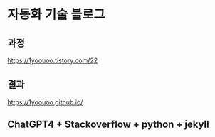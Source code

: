# 자동화 기술 블로그

## 과정
https://1yoouoo.tistory.com/22

## 결과
https://1yoouoo.github.io/

## ChatGPT4 + Stackoverflow + python + jekyll




